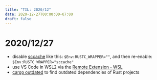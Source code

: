 ```yaml
---
title: "TIL: 2020/12"
date: 2020-12-27T00:00:00-07:00
draft: false
---
```


# 2020/12/27

  - disable [sccache](https://github.com/mozilla/sccache) like this: `$Env:RUSTC_WRAPPER=""`, and then re-enable: `$Env:RUSTC_WRAPPER="sccache"`
  - use VS Code in WSL2 via the [Remote Extension - WSL](https://code.visualstudio.com/docs/remote/wsl)
  - [cargo outdated](https://github.com/kbknapp/cargo-outdated) to find outdated dependencies of Rust projects
